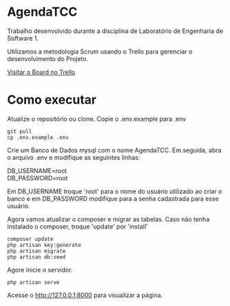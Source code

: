 # AgendaTCC
Trabalho desenvolvido durante a disciplina de Laboratório de Engenharia de Software 1.

Utilizamos a metodologia Scrum usando o Trello para gerenciar o desenvolvimento do Projeto.


<a href="https://trello.com/b/F4osH5Pu" target="_blank"> Visitar o Board no Trello</a> 

# Como executar

Atualize o repositório ou clone. Copie o .env.example para .env

```{r, engine='sh', count_lines}
git pull
cp .env.example .env
```
Crie um Banco de Dados mysql com o nome AgendaTCC. Em seguida, abra o arquivo .env
e modifique as seguintes linhas: 

DB_USERNAME=root <br>
DB_PASSWORD=root

Em DB_USERNAME troque 'root' para o nome do usuário utilizado ao criar o banco e em DB_PASSWORD modifique para a senha cadastrada para esse usuário.

Agora vamos atualizar o composer e migrar as tabelas. Caso não tenha instalado o composer, troque 'update' por 'install'

```{r, engine='sh', count_lines}
composer update
php artisan key:generate
php artisan migrate
php artisan db:seed
```

Agore inicie o servidor.
```{r, engine='sh', count_lines}
php artisan serve
```
Acesse o http://127.0.0.1:8000 para visualizar a página.
